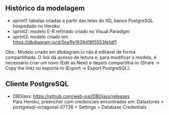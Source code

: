 ## Histórico da modelagem

- sprint1: tabelas criadas a partir das telas do XD, banco PostgreSQL hospedado no Heroku
- sprint2: modelo E-R refinado criado no Visual Paradigm
- sprint3: modelo criado em https://dbdiagram.io/d/5ea1fe1939d18f5553fe1df1

Obs.: Modelo criado em dbdiagram.io não é editável de forma compartilhada. O link dá acesso de leitura e, para modificar o modelo, é necessário criar um novo (Edit as New) e depois compartilhá-lo (Share -> Copy the link) ou exportá-lo (Export -> Export PostgreSQL).

## Cliente PostgreSQL

- DBGlass: https://github.com/web-pal/DBGlass/releases  
  Para Heroku, preencher com credenciais encontradas em: Datastores > postgresql-octagonal-07726 > Settings > Database Credentials

